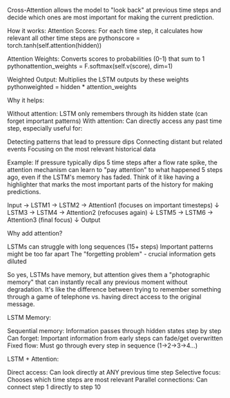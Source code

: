 Cross-Attention allows the model to "look back" at previous time steps and decide which ones are most important for making the current prediction.

How it works:
Attention Scores: For each time step, it calculates how relevant all other time steps are
pythonscore = torch.tanh(self.attention(hidden))

Attention Weights: Converts scores to probabilities (0-1) that sum to 1
pythonattention_weights = F.softmax(self.v(score), dim=1)

Weighted Output: Multiplies the LSTM outputs by these weights
pythonweighted = hidden * attention_weights

Why it helps:

Without attention: LSTM only remembers through its hidden state (can forget important patterns)
With attention: Can directly access any past time step, especially useful for:

Detecting patterns that lead to pressure dips
Connecting distant but related events
Focusing on the most relevant historical data

Example:
If pressure typically dips 5 time steps after a flow rate spike, the attention mechanism can learn to "pay attention" to what happened 5 steps ago, even if the LSTM's memory has faded.
Think of it like having a highlighter that marks the most important parts of the history for making predictions.

Input → LSTM1 → LSTM2 → Attention1 (focuses on important timesteps)
                   ↓
                LSTM3 → LSTM4 → Attention2 (refocuses again)
                           ↓
                       LSTM5 → LSTM6 → Attention3 (final focus)
                                  ↓
                               Output

Why add attention?

LSTMs can struggle with long sequences (15+ steps)
Important patterns might be too far apart
The "forgetting problem" - crucial information gets diluted

So yes, LSTMs have memory, but attention gives them a "photographic memory" that can instantly recall any previous moment without degradation. It's like the difference between trying to remember something through a game of telephone vs. having direct access to the original message.

LSTM Memory:

Sequential memory: Information passes through hidden states step by step
Can forget: Important information from early steps can fade/get overwritten
Fixed flow: Must go through every step in sequence (1→2→3→4...)

LSTM + Attention:

Direct access: Can look directly at ANY previous time step
Selective focus: Chooses which time steps are most relevant
Parallel connections: Can connect step 1 directly to step 10
